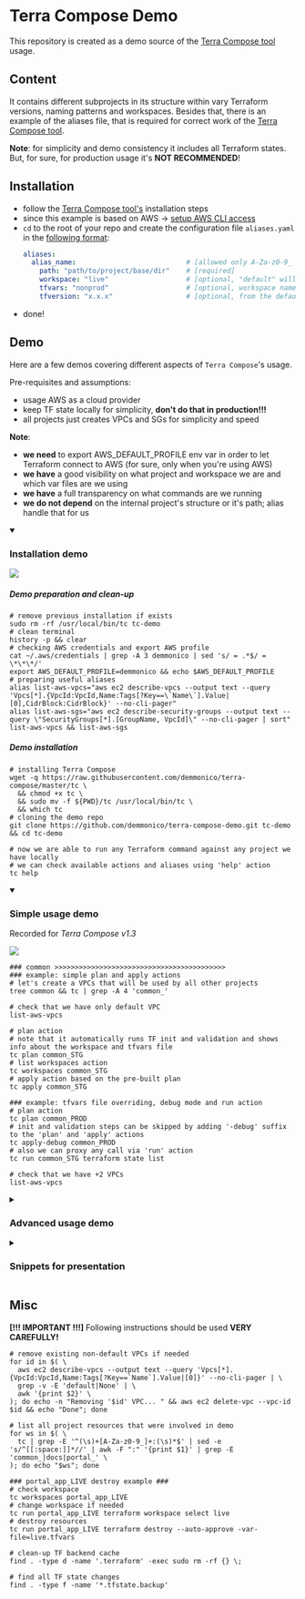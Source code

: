 # Terra Compose Demo

This repository is created as a demo source of the [Terra Compose tool](https://github.com/demmonico/terra-compose) usage.

## Content

It contains different subprojects in its structure within vary Terraform versions, naming patterns and workspaces. 
Besides that, there is an example of the aliases file, that is required for correct work of the [Terra Compose tool](https://github.com/demmonico/terra-compose).

**Note**: for simplicity and demo consistency it includes all Terraform states. But, for sure, for production usage it's **NOT RECOMMENDED**! 

## Installation

- follow the [Terra Compose tool's](https://github.com/demmonico/terra-compose#installation) installation steps
- since this example is based on AWS -> [setup AWS CLI access](https://github.com/demmonico/terra-compose#aws-credentials)
- `cd` to the root of your repo and create the configuration file `aliases.yaml` in the [following format](https://github.com/demmonico/terra-compose#configuration):
  ```yaml
  aliases:
    alias_name:                           # [allowed only A-Za-z0-9_ symbols]
      path: "path/to/project/base/dir"    # [required]
      workspace: "live"                   # [optional, "default" will be used if exists and no more choice OR ask]
      tfvars: "nonprod"                   # [optional, workspace name will be used if skip OR ask]
      tfversion: "x.x.x"                  # [optional, from the default section will be used if omitted]
  ```
- done!

## Demo

Here are a few demos covering different aspects of `Terra Compose`'s usage.

Pre-requisites and assumptions:
- usage AWS as a cloud provider
- keep TF state locally for simplicity, **don't do that in production!!!**
- all projects just creates VPCs and SGs for simplicity and speed

**Note**: 
- **we need** to export AWS_DEFAULT_PROFILE env var in order to let Terraform connect to AWS (for sure, only when you're using AWS)
- **we have** a good visibility on what project and workspace we are and which var files are we using
- **we have** a full transparency on what commands are we running
- **we do not depend** on the internal project's structure or it's path; alias handle that for us



<details open>
<summary>

### Installation demo

</summary>

![](_demo/screencasts/tc-install.gif)

##### Demo preparation and clean-up

```shell
# remove previous installation if exists
sudo rm -rf /usr/local/bin/tc tc-demo
# clean terminal
history -p && clear
# checking AWS credentials and export AWS profile
cat ~/.aws/credentials | grep -A 3 demmonico | sed 's/ = .*$/ = \*\*\*/'
export AWS_DEFAULT_PROFILE=demmonico && echo $AWS_DEFAULT_PROFILE
# preparing useful aliases
alias list-aws-vpcs="aws ec2 describe-vpcs --output text --query 'Vpcs[*].{VpcId:VpcId,Name:Tags[?Key==\`Name\`].Value|[0],CidrBlock:CidrBlock}' --no-cli-pager"
alias list-aws-sgs="aws ec2 describe-security-groups --output text --query \"SecurityGroups[*].[GroupName, VpcId]\" --no-cli-pager | sort"
list-aws-vpcs && list-aws-sgs
```

##### Demo installation

```shell
# installing Terra Compose
wget -q https://raw.githubusercontent.com/demmonico/terra-compose/master/tc \
  && chmod +x tc \
  && sudo mv -f ${PWD}/tc /usr/local/bin/tc \
  && which tc
# cloning the demo repo
git clone https://github.com/demmonico/terra-compose-demo.git tc-demo && cd tc-demo

# now we are able to run any Terraform command against any project we have locally
# we can check available actions and aliases using 'help' action
tc help
```

</details>



<details open>
<summary>

### Simple usage demo

</summary>

Recorded for _Terra Compose v1.3_

![](_demo/screencasts/tc-simple.gif)

```shell
### common >>>>>>>>>>>>>>>>>>>>>>>>>>>>>>>>>>>>>>>>>>
### example: simple plan and apply actions
# let's create a VPCs that will be used by all other projects
tree common && tc | grep -A 4 'common_'

# check that we have only default VPC
list-aws-vpcs

# plan action
# note that it automatically runs TF init and validation and shows info about the workspace and tfvars file 
tc plan common_STG
# list workspaces action
tc workspaces common_STG
# apply action based on the pre-built plan
tc apply common_STG

### example: tfvars file overriding, debug mode and run action
# plan action
tc plan common_PROD
# init and validation steps can be skipped by adding '-debug' suffix to the 'plan' and 'apply' actions
tc apply-debug common_PROD
# also we can proxy any call via 'run' action
tc run common_STG terraform state list

# check that we have +2 VPCs
list-aws-vpcs
```

</details>



<details>
<summary>

### Advanced usage demo

</summary>

Recorded for _Terra Compose v1.3_

![](_demo/screencasts/tc-advanced.gif)

```shell
### projects/portal/app >>>>>>>>>>>>>>>>>>>>>>>>>>>>>>>>>>>>>>>>>>
### example: nested project structure, backend-config option, hooks and shell action

# let's check the project structure
tree projects/portal

# we will use app component of the portal project for the demo
tree projects/portal/app && tc | grep -A 5 'portal_app_'

### example: backend-config and hooks
# plan action
tc plan portal_app_INT
# apply action, skipping init and validation steps
tc apply-debug portal_app_INT

# check that experiment state has been changed
tree projects/portal/app
# check that we have +1 SGs
list-aws-sgs

### example: hook usage and shell into container
# still contains info about the experiment state
tree projects/portal/app/.terraform
# let's prove that, shelling into container
tc shell portal_app_LIVE

### inside the container ###
terraform workspace list
exit
### END ###

# simple plan action run will handle that for us
tc plan portal_app_LIVE
tc apply-debug portal_app_LIVE

# check that we have +1 SGs
list-aws-sgs
```

</details>



<details>
<summary>

### Snippets for presentation

</summary>

Useful for development/presentation

```shell
# list of available commands
tc | grep -B 15 '>>>'
# list of available aliases
tc | grep -E '^(\s)+[A-Za-z0-9_]+:(\s)*$' | sed -e 's/^[[:space:]]*//' | awk -F ":" '{print $1}'

# record term
ttyrec /tmp/tc-install
# OR ttyrec -a /tmp/tc-install
ttygif /tmp/tc-install -f
ttyplay /tmp/tc-install
```

</details>



## Misc

**[!!! IMPORTANT !!!]** Following instructions should be used **VERY CAREFULLY!**

```shell
# remove existing non-default VPCs if needed
for id in $( \
  aws ec2 describe-vpcs --output text --query 'Vpcs[*].{VpcId:VpcId,Name:Tags[?Key==`Name`].Value|[0]}' --no-cli-pager | \
  grep -v -E 'default|None' | \
  awk '{print $2}' \
); do echo -n "Removing '$id' VPC... " && aws ec2 delete-vpc --vpc-id $id && echo "Done"; done

# list all project resources that were involved in demo
for ws in $( \
  tc | grep -E '^(\s)+[A-Za-z0-9_]+:(\s)*$' | sed -e 's/^[[:space:]]*//' | awk -F ":" '{print $1}' | grep -E 'common_|docs|portal_' \
); do echo "$ws"; done

### portal_app_LIVE destroy example ###
# check workspace
tc workspaces portal_app_LIVE
# change workspace if needed
tc run portal_app_LIVE terraform workspace select live
# destroy resources
tc run portal_app_LIVE terraform destroy --auto-approve -var-file=live.tfvars

# clean-up TF backend cache
find . -type d -name '.terraform' -exec sudo rm -rf {} \;

# find all TF state changes
find . -type f -name '*.tfstate.backup'
```
